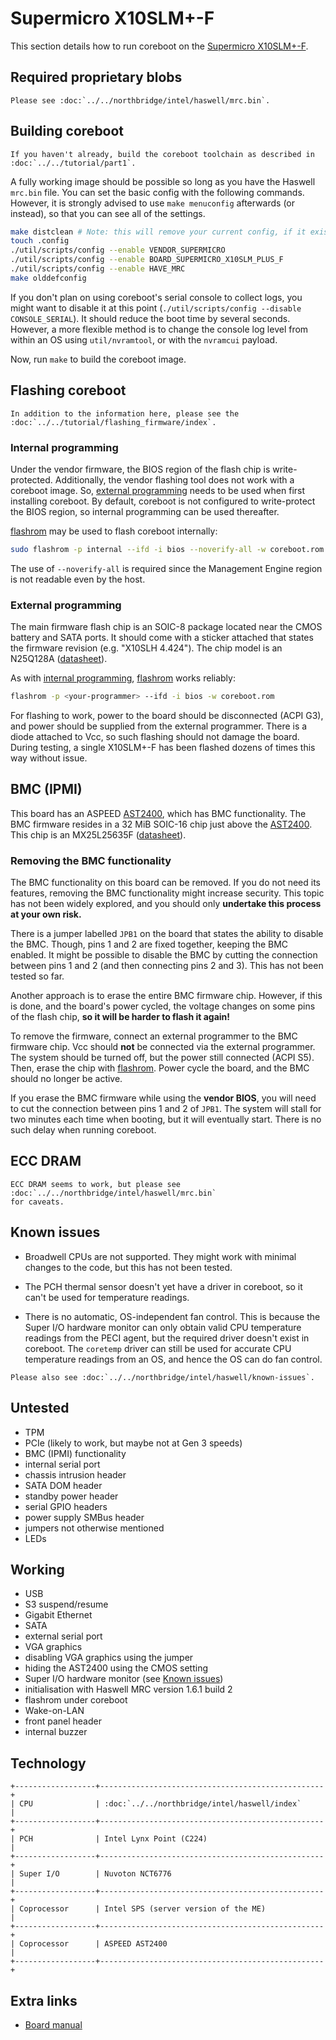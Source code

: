 # Supermicro X10SLM+-F

This section details how to run coreboot on the [Supermicro X10SLM+-F].

## Required proprietary blobs

```eval_rst
Please see :doc:`../../northbridge/intel/haswell/mrc.bin`.
```

## Building coreboot

```eval_rst
If you haven't already, build the coreboot toolchain as described in
:doc:`../../tutorial/part1`.
```

A fully working image should be possible so long as you have the
Haswell `mrc.bin` file. You can set the basic config with the following
commands. However, it is strongly advised to use `make menuconfig`
afterwards (or instead), so that you can see all of the settings.

```bash
make distclean # Note: this will remove your current config, if it exists.
touch .config
./util/scripts/config --enable VENDOR_SUPERMICRO
./util/scripts/config --enable BOARD_SUPERMICRO_X10SLM_PLUS_F
./util/scripts/config --enable HAVE_MRC
make olddefconfig
```

If you don't plan on using coreboot's serial console to collect logs,
you might want to disable it at this point (`./util/scripts/config
--disable CONSOLE_SERIAL`). It should reduce the boot time by several
seconds. However, a more flexible method is to change the console log
level from within an OS using `util/nvramtool`, or with the `nvramcui`
payload.

Now, run `make` to build the coreboot image.

## Flashing coreboot

```eval_rst
In addition to the information here, please see the
:doc:`../../tutorial/flashing_firmware/index`.
```

### Internal programming

Under the vendor firmware, the BIOS region of the flash chip is
write-protected. Additionally, the vendor flashing tool does not work
with a coreboot image. So, [external programming](#external-programming)
needs to be used when first installing coreboot. By default, coreboot is
not configured to write-protect the BIOS region, so internal programming
can be used thereafter.

[flashrom] may be used to flash coreboot internally:

```bash
sudo flashrom -p internal --ifd -i bios --noverify-all -w coreboot.rom
```

The use of `--noverify-all` is required since the Management Engine
region is not readable even by the host.

### External programming

The main firmware flash chip is an SOIC-8 package located near the CMOS
battery and SATA ports. It should come with a sticker attached that
states the firmware revision (e.g. "X10SLH 4.424"). The chip model is
an N25Q128A ([datasheet][N25Q128A]).

As with [internal programming](#internal-programming), [flashrom] works
reliably:

```bash
flashrom -p <your-programmer> --ifd -i bios -w coreboot.rom
```

For flashing to work, power to the board should be disconnected (ACPI
G3), and power should be supplied from the external programmer. There is
a diode attached to Vcc, so such flashing should not damage the board.
During testing, a single X10SLM+-F has been flashed dozens of times this
way without issue.

## BMC (IPMI)

This board has an ASPEED [AST2400], which has BMC functionality. The
BMC firmware resides in a 32 MiB SOIC-16 chip just above the [AST2400].
This chip is an MX25L25635F ([datasheet][MX25L25635F]).

### Removing the BMC functionality

The BMC functionality on this board can be removed. If you do not need
its features, removing the BMC functionality might increase security.
This topic has not been widely explored, and you should only **undertake
this process at your own risk.**

There is a jumper labelled `JPB1` on the board that states the ability
to disable the BMC. Though, pins 1 and 2 are fixed together, keeping
the BMC enabled. It might be possible to disable the BMC by cutting the
connection between pins 1 and 2 (and then connecting pins 2 and 3). This
has not been tested so far.

Another approach is to erase the entire BMC firmware chip. However, if
this is done, and the board's power cycled, the voltage changes on some
pins of the flash chip, **so it will be harder to flash it again!**

To remove the firmware, connect an external programmer to the BMC
firmware chip. Vcc should **not** be connected via the external
programmer. The system should be turned off, but the power still
connected (ACPI S5). Then, erase the chip with [flashrom]. Power cycle
the board, and the BMC should no longer be active.

If you erase the BMC firmware while using the **vendor BIOS**, you
will need to cut the connection between pins 1 and 2 of `JPB1`. The
system will stall for two minutes each time when booting, but it will
eventually start. There is no such delay when running coreboot.

## ECC DRAM

```eval_rst
ECC DRAM seems to work, but please see
:doc:`../../northbridge/intel/haswell/mrc.bin`
for caveats.
```

## Known issues

- Broadwell CPUs are not supported. They might work with minimal changes
  to the code, but this has not been tested.

- The PCH thermal sensor doesn't yet have a driver in coreboot, so it
  can't be used for temperature readings.

- There is no automatic, OS-independent fan control. This is because
  the Super I/O hardware monitor can only obtain valid CPU temperature
  readings from the PECI agent, but the required driver doesn't exist
  in coreboot. The `coretemp` driver can still be used for accurate CPU
  temperature readings from an OS, and hence the OS can do fan control.

```eval_rst
Please also see :doc:`../../northbridge/intel/haswell/known-issues`.
```

## Untested

- TPM
- PCIe (likely to work, but maybe not at Gen 3 speeds)
- BMC (IPMI) functionality
- internal serial port
- chassis intrusion header
- SATA DOM header
- standby power header
- serial GPIO headers
- power supply SMBus header
- jumpers not otherwise mentioned
- LEDs

## Working

- USB
- S3 suspend/resume
- Gigabit Ethernet
- SATA
- external serial port
- VGA graphics
- disabling VGA graphics using the jumper
- hiding the AST2400 using the CMOS setting
- Super I/O hardware monitor (see [Known issues](#known-issues))
- initialisation with Haswell MRC version 1.6.1 build 2
- flashrom under coreboot
- Wake-on-LAN
- front panel header
- internal buzzer

## Technology

```eval_rst
+------------------+--------------------------------------------------+
| CPU              | :doc:`../../northbridge/intel/haswell/index`     |
+------------------+--------------------------------------------------+
| PCH              | Intel Lynx Point (C224)                          |
+------------------+--------------------------------------------------+
| Super I/O        | Nuvoton NCT6776                                  |
+------------------+--------------------------------------------------+
| Coprocessor      | Intel SPS (server version of the ME)             |
+------------------+--------------------------------------------------+
| Coprocessor      | ASPEED AST2400                                   |
+------------------+--------------------------------------------------+
```

## Extra links

- [Board manual]

[AST2400]: https://www.aspeedtech.com/products.php?fPath=20&rId=376
[Board manual]: https://www.supermicro.com/manuals/motherboard/C224/MNL-1500.pdf
[flashrom]: https://flashrom.org/Flashrom
[MX25L25635F]: https://media.digikey.com/pdf/Data%20Sheets/Macronix/MX25L25635F.pdf
[N25Q128A]: https://www.micron.com/~/media/Documents/Products/Data%20Sheet/NOR%20Flash/Serial%20NOR/N25Q/n25q_128mb_3v_65nm.pdf
[Supermicro X10SLM+-F]: https://www.supermicro.com/products/motherboard/xeon/c220/x10slm_-f.cfm
